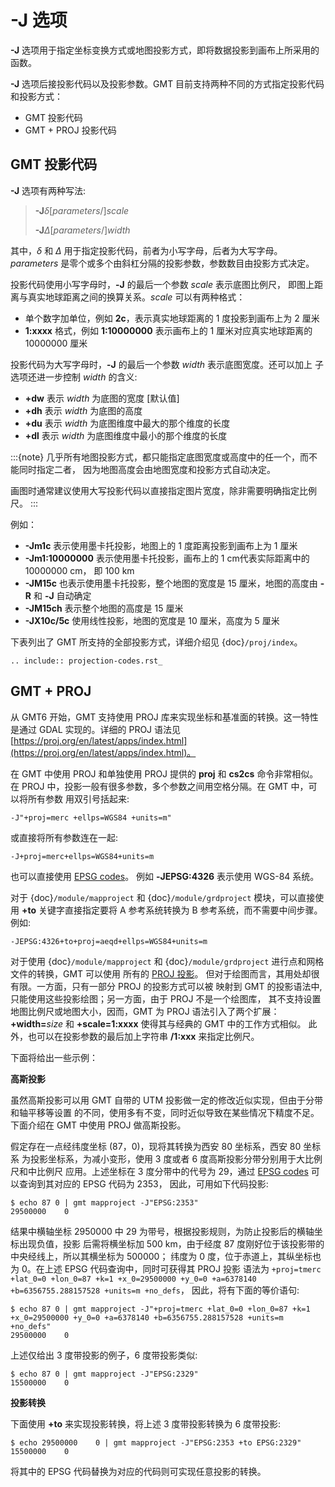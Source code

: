 # -J 选项

**-J** 选项用于指定坐标变换方式或地图投影方式，即将数据投影到画布上所采用的函数。

**-J** 选项后接投影代码以及投影参数。GMT 目前支持两种不同的方式指定投影代码和投影方式：

- GMT 投影代码
- GMT + PROJ 投影代码

## GMT 投影代码

**-J** 选项有两种写法:

> **-J**$\delta$\[*parameters*/\]*scale*
>
> **-J**$\Delta$\[*parameters*/\]*width*

其中，*δ* 和 *Δ* 用于指定投影代码，前者为小写字母，后者为大写字母。
*parameters* 是零个或多个由斜杠分隔的投影参数，参数数目由投影方式决定。

投影代码使用小写字母时，**-J** 的最后一个参数 *scale* 表示底图比例尺，
即图上距离与真实地球距离之间的换算关系。*scale* 可以有两种格式：

- 单个数字加单位，例如 **2c**，表示真实地球距离的 1 度投影到画布上为 2 厘米
- **1:xxxx** 格式，例如 **1:10000000** 表示画布上的 1 厘米对应真实地球距离的 10000000 厘米

投影代码为大写字母时，**-J** 的最后一个参数 *width* 表示底图宽度。还可以加上
子选项还进一步控制 *width* 的含义:

- **+dw** 表示 *width* 为底图的宽度 \[默认值\]
- **+dh** 表示 *width* 为底图的高度
- **+du** 表示 *width* 为底图维度中最大的那个维度的长度
- **+dl** 表示 *width* 为底图维度中最小的那个维度的长度

:::{note}
几乎所有地图投影方式，都只能指定底图宽度或高度中的任一个，而不能同时指定二者，
因为地图高度会由地图宽度和投影方式自动决定。

画图时通常建议使用大写投影代码以直接指定图片宽度，除非需要明确指定比例尺。
:::

例如：

- **-Jm1c** 表示使用墨卡托投影，地图上的 1 度距离投影到画布上为 1 厘米
- **-Jm1:10000000** 表示使用墨卡托投影，画布上的 1 cm代表实际距离中的 10000000 cm，
  即 100 km
- **-JM15c** 也表示使用墨卡托投影，整个地图的宽度是 15 厘米，地图的高度由 **-R**
  和 **-J** 自动确定
- **-JM15ch** 表示整个地图的高度是 15 厘米
- **-JX10c/5c** 使用线性投影，地图的宽度是 10 厘米，高度为 5 厘米

下表列出了 GMT 所支持的全部投影方式，详细介绍见 {doc}`/proj/index`。

```{eval-rst}
.. include:: projection-codes.rst_
```

## GMT + PROJ

从 GMT6 开始，GMT 支持使用 PROJ 库来实现坐标和基准面的转换。这一特性是通过 GDAL
实现的。详细的 PROJ 语法见 [https://proj.org/en/latest/apps/index.html](https://proj.org/en/latest/apps/index.html)。

在 GMT 中使用 PROJ 和单独使用 PROJ 提供的 **proj** 和 **cs2cs** 命令非常相似。
在 PROJ 中，投影一般有很多参数，多个参数之间用空格分隔。在 GMT 中，可以将所有参数
用双引号括起来:

```
-J"+proj=merc +ellps=WGS84 +units=m"
```

或直接将所有参数连在一起:

```
-J+proj=merc+ellps=WGS84+units=m
```

也可以直接使用 [EPSG codes](http://spatialreference.org)。
例如 **-JEPSG:4326** 表示使用 WGS-84 系统。

对于 {doc}`/module/mapproject` 和 {doc}`/module/grdproject` 模块，可以直接使用
**+to** 关键字直接指定要将 A 参考系统转换为 B 参考系统，而不需要中间步骤。例如:

```
-JEPSG:4326+to+proj=aeqd+ellps=WGS84+units=m
```

对于使用 {doc}`/module/mapproject` 和 {doc}`/module/grdproject` 进行点和网格
文件的转换，GMT 可以使用
所有的 [PROJ 投影](https://proj.org/en/latest/operations/projections/index.html)。
但对于绘图而言，其用处却很有限。一方面，只有一部分 PROJ 的投影方式可以被
映射到 GMT 的投影语法中, 只能使用这些投影绘图；另一方面，由于 PROJ 不是一个绘图库，
其不支持设置地图比例尺或地图大小，因而，GMT 为 PROJ 语法引入了两个扩展：**+width=**_size_
和 **+scale=1:xxxx** 使得其与经典的 GMT 中的工作方式相似。
此外，也可以在投影参数的最后加上字符串 **/1:xxx** 来指定比例尺。

下面将给出一些示例：

**高斯投影**

虽然高斯投影可以用 GMT 自带的 UTM 投影做一定的修改近似实现，但由于分带和轴平移等设置
的不同，使用多有不变，同时近似导致在某些情况下精度不足。下面介绍在 GMT 中使用 PROJ 做高斯投影。

假定存在一点经纬度坐标 (87，0)，现将其转换为西安 80 坐标系，西安 80 坐标系
为投影坐标系，为减小变形，使用 3 度或者 6 度高斯投影分带分别用于大比例尺和中比例尺
应用。上述坐标在 3 度分带中的代号为 29，通过
[EPSG codes](http://spatialreference.org) 可以查询到其对应的 EPSG 代码为 2353，
因此，可用如下代码投影:

```
$ echo 87 0 | gmt mapproject -J"EPSG:2353"
29500000    0
```

结果中横轴坐标 2950000 中 29 为带号，根据投影规则，为防止投影后的横轴坐标出现负值，投影
后需将横坐标加 500 km，由于经度 87 度刚好位于该投影带的中央经线上，所以其横坐标为 500000；
纬度为 0 度，位于赤道上，其纵坐标也为 0。在上述 EPSG 代码查询中，同时可获得其 PROJ 投影
语法为 `+proj=tmerc +lat_0=0 +lon_0=87 +k=1 +x_0=29500000 +y_0=0 +a=6378140 +b=6356755.288157528 +units=m +no_defs`，
因此，将有下面的等价语句:

```
$ echo 87 0 | gmt mapproject -J"+proj=tmerc +lat_0=0 +lon_0=87 +k=1 +x_0=29500000 +y_0=0 +a=6378140 +b=6356755.288157528 +units=m +no_defs"
29500000    0
```

上述仅给出 3 度带投影的例子，6 度带投影类似:

```
$ echo 87 0 | gmt mapproject -J"EPSG:2329"
15500000    0
```

**投影转换**

下面使用 **+to** 来实现投影转换，将上述 3 度带投影转换为 6 度带投影:

```
$ echo 29500000    0 | gmt mapproject -J"EPSG:2353 +to EPSG:2329"
15500000    0
```

将其中的 EPSG 代码替换为对应的代码则可实现任意投影的转换。
